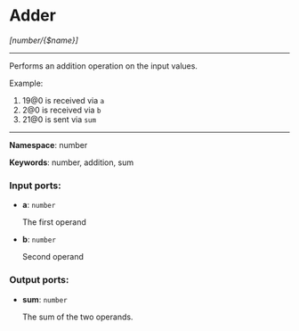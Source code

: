 # Adder

_[number/{$name}]_

---

Performs an addition operation on the input values.

Example:

1. 19@0 is received via `a`
2. 2@0 is received via `b`
3. 21@0 is sent via `sum`

---

__Namespace__: number

__Keywords__: number, addition, sum

### Input ports:

* __a__: ` number `

    The first operand


* __b__: ` number `

    Second operand

### Output ports:

* __sum__: ` number `

    The sum of the two operands.

